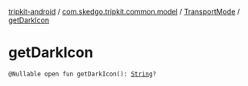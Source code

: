 [tripkit-android](../../index.md) / [com.skedgo.tripkit.common.model](../index.md) / [TransportMode](index.md) / [getDarkIcon](./get-dark-icon.md)

# getDarkIcon

`@Nullable open fun getDarkIcon(): `[`String`](https://kotlinlang.org/api/latest/jvm/stdlib/kotlin/-string/index.html)`?`